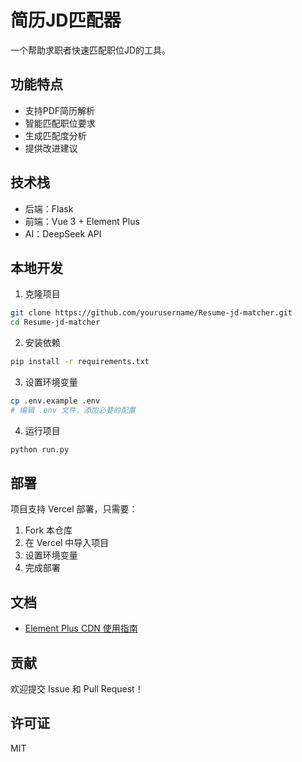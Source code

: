 # 简历JD匹配器

一个帮助求职者快速匹配职位JD的工具。

## 功能特点

- 支持PDF简历解析
- 智能匹配职位要求
- 生成匹配度分析
- 提供改进建议

## 技术栈

- 后端：Flask
- 前端：Vue 3 + Element Plus
- AI：DeepSeek API

## 本地开发

1. 克隆项目
```bash
git clone https://github.com/yourusername/Resume-jd-matcher.git
cd Resume-jd-matcher
```

2. 安装依赖
```bash
pip install -r requirements.txt
```

3. 设置环境变量
```bash
cp .env.example .env
# 编辑 .env 文件，添加必要的配置
```

4. 运行项目
```bash
python run.py
```

## 部署

项目支持 Vercel 部署，只需要：

1. Fork 本仓库
2. 在 Vercel 中导入项目
3. 设置环境变量
4. 完成部署

## 文档

- [Element Plus CDN 使用指南](docs/element-plus-cdn.md)

## 贡献

欢迎提交 Issue 和 Pull Request！

## 许可证

MIT 